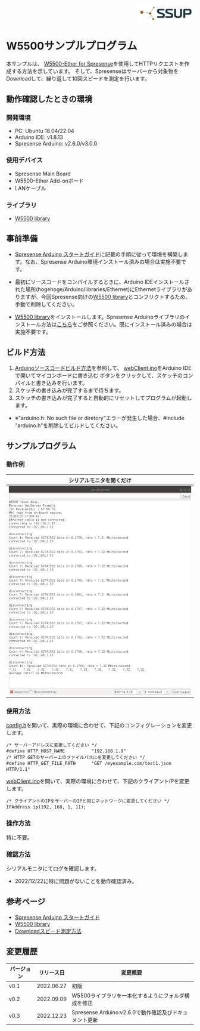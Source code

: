 <div align="right">
<a href="https://developer.sony.com/ja/develop/ssup/"><img src="../../../images/SSUPLOGO2.png" width="150"></a>
</div>

# W5500サンプルプログラム

本サンプルは、 [W5500-Ether for Spresense](https://crane-elec.co.jp/products/oem/vol-20/)を使用してHTTPリクエストを作成する方法を示しています。 そして、Spresenseはサーバーから対象物をDownloadして、繰り返して10回スピードを測定を行います。

## 動作確認したときの環境

### 開発環境
- PC: Ubuntu 18.04/22.04
- Arduino IDE: v1.8.13
- Spresense Arduino: v2.6.0/v3.0.0

### 使用デバイス
- Spresense Main Board
- W5500-Ether Add-onボード
- LANケーブル

### ライブラリ
- [W5500 library](https://crane-elec.co.jp/wp/wp-content/uploads/2022/03/Ethernet-spi5.zip)

## 事前準備
- [Spresense Arduino スタートガイド](https://developer.sony.com/develop/spresense/docs/arduino_set_up_ja.html)に記載の手順に従って環境を構築します。なお、Spresense Arduino環境インストール済みの場合は実施不要です。

- 最初にソースコードをコンパイルするときに、Arduino IDEインストールされた場所(hogehoge/Arduino/libraries/Ethernet)にEthernetライブラリがありますが、今回Spresense向けの[W5500 library](https://crane-elec.co.jp/wp/wp-content/uploads/2022/03/Ethernet-spi5.zip)とコンフリクトするため、手動で削除してください。
- [W5500 library](https://crane-elec.co.jp/wp/wp-content/uploads/2022/03/Ethernet-spi5.zip)をインストールします。Spresense Arduinoライブラリのインストール方法は[こちら](https://github.com/SonySemiconductorSolutions/ssup-spresense-internal/blob/main/FAQ.md#arduino%E3%83%A9%E3%82%A4%E3%83%96%E3%83%A9%E3%83%AA%E3%82%92%E3%82%A4%E3%83%B3%E3%82%B9%E3%83%88%E3%83%BC%E3%83%AB%E3%81%99%E3%82%8B%E6%96%B9%E6%B3%95)をご参照ください。既にインストール済みの場合は実施不要です。

## ビルド方法
1. [Arduinoソースコードビルド方法](https://developer.sony.com/develop/spresense/docs/arduino_set_up_ja.html#_led_%E3%81%AE%E3%82%B9%E3%82%B1%E3%83%83%E3%83%81%E3%82%92%E5%8B%95%E3%81%8B%E3%81%97%E3%81%A6%E3%81%BF%E3%82%8B)を参照して、
[webClient.ino](./webClient.ino)をArduino IDEで開いてマイコンボードに書き込む ボタンをクリックして、スケッチのコンパイルと書き込みを行います。
2. スケッチの書き込みが完了するまで待ちます。
3. スケッチの書き込みが完了すると自動的にリセットしてプログラムが起動します。
  - ※"arduino.h: No such file or diretory"エラーが発生した場合、#include "arduino.h"を削除してビルドしてください。
  
## サンプルプログラム
### 動作例
|シリアルモニタを開くだけ|
|----|
|![シリアルモニタを開く](images/シリアルモニタを開く.png)|

### 使用方法
[config.h](./config.h)を開いて、実際の環境に合わせて、下記のコンフィグレーションを変更します。
```
/* サーバーアドレスに変更してください */
#define HTTP_HOST_NAME          "192.168.1.9"
/* HTTP GETのサーバー上のファイルパスにを変更してください */
#define HTTP_GET_FILE_PATH      "GET /myexample.com/test1.json HTTP/1.1"
```
[webClient.ino](./webClient.ino)を開いて、実際の環境に合わせて、下記のクライアントIPを変更します。
```
/* クライアントのIPをサーバーのIPと同じネットワークに変更してください */
IPAddress ip(192, 168, 1, 11);
```

### 操作方法
特に不要。

### 確認方法
シリアルモニタにてログを確認します。
- 2022/12/22に特に問題がないことを動作確認済み。

## 参考ページ
- [Spresense Arduino スタートガイド](https://developer.sony.com/develop/spresense/docs/arduino_set_up_ja.html)
- [W5500 library](https://crane-elec.co.jp/wp/wp-content/uploads/2022/03/Ethernet-spi5.zip)
- [Downloadスピード測定方法](https://docs.arduino.cc/tutorials/Ethernet-shield-rev2/web-client)

## 変更履歴
|バージョン|リリース日|変更概要|
|----|----|----|
|v0.1|2022.06.27|初版|
|v0.2|2022.09.09|W5500ライブラリを一本化するようにフォルダ構成を修正|
|v0.3|2022.12.23|Spresense Arduino:v2.6.0で動作確認及びドキュメント更新|
